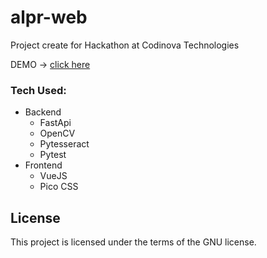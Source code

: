 # alpr-web

Project create for Hackathon at Codinova Technologies

DEMO -> [click here](https://alpr-v2.herokuapp.com/)

### Tech Used:
- Backend
    - FastApi
    - OpenCV
    - Pytesseract
    - Pytest
- Frontend
    - VueJS
    - Pico CSS

## License

This project is licensed under the terms of the GNU license.
